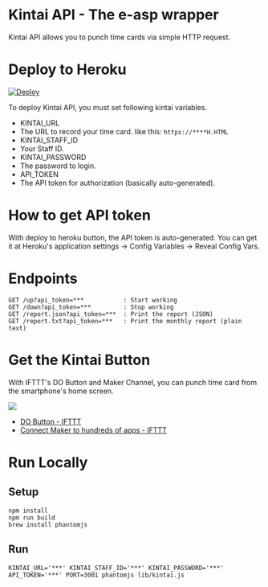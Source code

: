 # Kintai API - The e-asp wrapper

Kintai API allows you to punch time cards via simple HTTP request.

# Deploy to Heroku

[![Deploy](https://www.herokucdn.com/deploy/button.svg)](https://heroku.com/deploy)

To deploy Kintai API, you must set following kintai variables.

- KINTAI_URL
 - The URL to record your time card. like this: `https://****H.HTML`
- KINTAI_STAFF_ID
 - Your Staff ID.
- KINTAI_PASSWORD
 - The password to login.
- API_TOKEN
 - The API token for authorization (basically auto-generated).

# How to get API token

With deploy to heroku button, the API token is auto-generated. You can get it at Heroku's application settings → Config Variables → Reveal Config Vars.

# Endpoints

```
GET /up?api_token=***           : Start working
GET /down?api_token=***         : Stop working
GET /report.json?api_token=***  : Print the report (JSON)
GET /report.txt?api_token=***   : Print the monthly report (plain text)
```

# Get the Kintai Button

With IFTTT's DO Button and Maker Channel, you can punch time card from the smartphone's home screen.

![](https://i.gyazo.com/7cf735891ba6c127f3b0183c8a4d7433.png)

- [DO Button - IFTTT](https://ifttt.com/products/do/button)
- [Connect Maker to hundreds of apps - IFTTT](https://ifttt.com/maker)


# Run Locally

## Setup

```
npm install
npm run build
brew install phantomjs
```

## Run

```
KINTAI_URL='***' KINTAI_STAFF_ID='***' KINTAI_PASSWORD='***' API_TOKEN='***' PORT=3001 phantomjs lib/kintai.js
```
